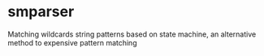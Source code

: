 # smparser
Matching wildcards string patterns based on state machine, an alternative method to expensive pattern matching
